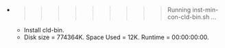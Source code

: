 * >>>>>>>>> Running inst-min-con-cld-bin.sh ...
  * Install cld-bin.
  * Disk size = 774364K. Space Used = 12K. Runtime = 00:00:00:00.
